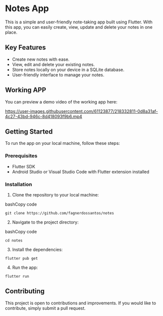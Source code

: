 # Notes App

This is a simple and user-friendly note-taking app built using Flutter. With this app, you can easily create, view, update and delete your notes in one place.

## Key Features

-   Create new notes with ease.
-   View, edit and delete your existing notes.
-   Store notes locally on your device in a SQLite database.
-   User-friendly interface to manage your notes.

## Working APP

You can preview a demo video of the working app here: <br>


https://user-images.githubusercontent.com/61123877/218332811-0d8a31af-4c27-43bd-946c-8d418093f9b6.mp4



## Getting Started

To run the app on your local machine, follow these steps:

### Prerequisites

-   Flutter SDK
-   Android Studio or Visual Studio Code with Flutter extension installed

### Installation

1.  Clone the repository to your local machine:

bashCopy code

`git clone https://github.com/fagnerdossantos/notes` 

2.  Navigate to the project directory:

bashCopy code

`cd notes` 

3.  Install the dependencies:

`flutter pub get` 

4.  Run the app:

`flutter run`

## Contributing

This project is open to contributions and improvements. If you would like to contribute, simply submit a pull request.
